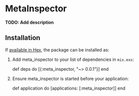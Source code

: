 # MetaInspector

**TODO: Add description**

## Installation

If [available in Hex](https://hex.pm/docs/publish), the package can be installed as:

  1. Add meta_inspector to your list of dependencies in `mix.exs`:

        def deps do
          [{:meta_inspector, "~> 0.0.1"}]
        end

  2. Ensure meta_inspector is started before your application:

        def application do
          [applications: [:meta_inspector]]
        end


